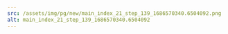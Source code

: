 ```yaml
---
src: /assets/img/pg/new/main_index_21_step_139_1686570340.6504092.png
alt: main_index_21_step_139_1686570340.6504092
---
```

